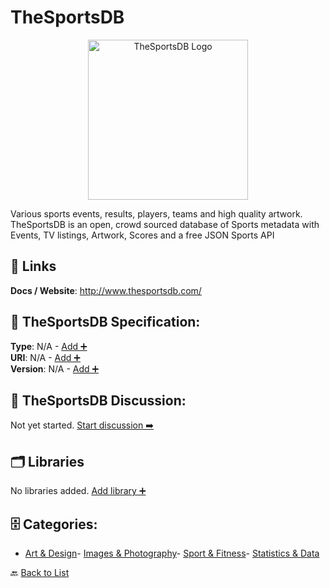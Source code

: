 # TheSportsDB
<p align="center">
    <img width="256" src="https://raw.githubusercontent.com/apis-list/apis-list/main/apis/thesportsdb/logo_256x256.png" alt="TheSportsDB Logo"/>
</p>
Various sports events, results, players, teams and high quality artwork. TheSportsDB is an open, crowd sourced database of Sports metadata with Events, TV listings, Artwork, Scores and a free JSON Sports API

##  🔗 Links
**Docs / Website**: http://www.thesportsdb.com/

## 🧬 TheSportsDB Specification:
**Type**: N/A - [Add ➕](https://github.com/apis-list/apis-list/edit/main/apis.yaml#L19350)  
**URI**: N/A - [Add ➕](https://github.com/apis-list/apis-list/edit/main/apis.yaml#L19350)  
**Version**: N/A - [Add ➕](https://github.com/apis-list/apis-list/edit/main/apis.yaml#L19350)

## 💬 TheSportsDB Discussion:
Not yet started. [Start discussion ➡️](https://github.com/apis-list/apis-list/discussions/new)

## 🗂️ Libraries

No libraries added. [Add library ➕](https://github.com/apis-list/apis-list/edit/main/apis.yaml#L19350)    


## 🗄️ Categories:
- [Art & Design](https://github.com/apis-list/apis-list#art--design-)- [Images & Photography](https://github.com/apis-list/apis-list#images--photography-)- [Sport & Fitness](https://github.com/apis-list/apis-list#sport--fitness-)- [Statistics & Data](https://github.com/apis-list/apis-list#statistics--data-)

🔙  [Back to List](https://github.com/apis-list/apis-list)
